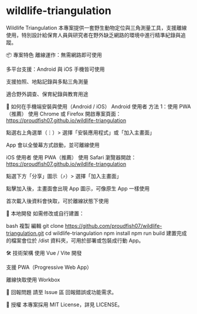 # wildlife-triangulation

Wildlife Triangulation
本專案提供一套野生動物定位與三角測量工具，支援離線使用，特別設計給保育人員與研究者在野外缺乏網路的環境中進行精準紀錄與追蹤。

📦 專案特色
離線運作：無需網路即可使用

多平台支援：Android 與 iOS 手機皆可使用

支援拍照、地點記錄與多點三角測量

適合野外調查、保育紀錄與教育用途

📱 如何在手機端安裝與使用（Android / iOS）
Android 使用者
方法 1：使用 PWA（推薦）
使用 Chrome 或 Firefox 開啟專案頁面：
https://proudfish07.github.io/wildlife-triangulation

點選右上角選單（⋮）> 選擇「安裝應用程式」或「加入主畫面」

App 會以全螢幕方式啟動，並可離線使用

iOS 使用者
使用 PWA（推薦）
使用 Safari 瀏覽器開啟：
https://proudfish07.github.io/wildlife-triangulation

點選下方「分享」圖示（⤴️）> 選擇「加入主畫面」

點擊加入後，主畫面會出現 App 圖示，可像原生 App 一樣使用

首次載入後資料會快取，可於離線狀態下使用

🔧 本地開發
如需修改或自行建置：

bash
複製
編輯
git clone https://github.com/proudfish07/wildlife-triangulation.git
cd wildlife-triangulation
npm install
npm run build
建置完成的檔案會位於 /dist 資料夾，可用於部署或包裝成行動 App。

🛠️ 技術架構
使用 Vue / Vite 開發

支援 PWA（Progressive Web App）

離線快取使用 Workbox

🐛 回報問題
請至 Issue 區 回報錯誤或功能需求。

📄 授權
本專案採用 MIT License，詳見 LICENSE。
